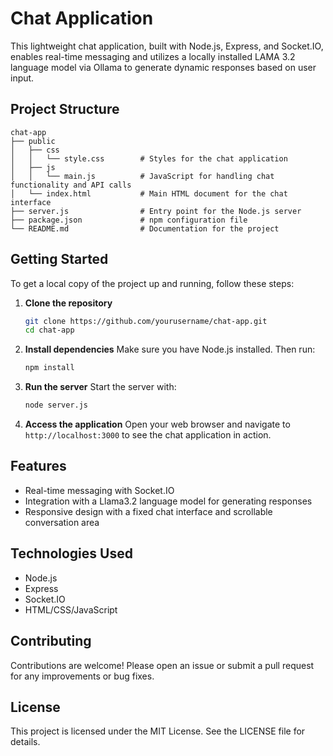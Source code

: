# Chat Application

This lightweight chat application, built with Node.js, Express, and Socket.IO, enables real-time messaging and utilizes a locally installed LAMA 3.2 language model via Ollama to generate dynamic responses based on user input.

## Project Structure

```
chat-app
├── public
│   ├── css
│   │   └── style.css        # Styles for the chat application
│   ├── js
│   │   └── main.js          # JavaScript for handling chat functionality and API calls
│   └── index.html           # Main HTML document for the chat interface
├── server.js                # Entry point for the Node.js server
├── package.json             # npm configuration file
└── README.md                # Documentation for the project
```

## Getting Started

To get a local copy of the project up and running, follow these steps:

1. **Clone the repository**
   ```bash
   git clone https://github.com/yourusername/chat-app.git
   cd chat-app
   ```

2. **Install dependencies**
   Make sure you have Node.js installed. Then run:
   ```bash
   npm install
   ```

3. **Run the server**
   Start the server with:
   ```bash
   node server.js
   ```

4. **Access the application**
   Open your web browser and navigate to `http://localhost:3000` to see the chat application in action.

## Features

- Real-time messaging with Socket.IO
- Integration with a Llama3.2 language model for generating responses
- Responsive design with a fixed chat interface and scrollable conversation area

## Technologies Used

- Node.js
- Express
- Socket.IO
- HTML/CSS/JavaScript

## Contributing

Contributions are welcome! Please open an issue or submit a pull request for any improvements or bug fixes.

## License

This project is licensed under the MIT License. See the LICENSE file for details.
